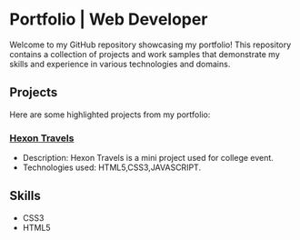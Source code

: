 # Portfolio | Web Developer

Welcome to my GitHub repository showcasing my portfolio! This repository contains a collection of projects and work samples that demonstrate my skills and experience in various technologies and domains.

## Projects

Here are some highlighted projects from my portfolio:

### [Hexon Travels](http://hexontravels.rf.gd/)
- Description: Hexon Travels is a mini project used for college event.
- Technologies used: HTML5,CSS3,JAVASCRIPT.

## Skills

- CSS3
- HTML5

